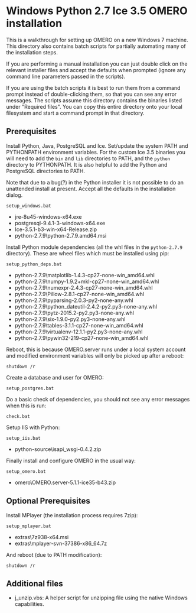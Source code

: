 Windows Python 2.7 Ice 3.5 OMERO installation
=============================================

This is a walkthrough for setting up OMERO on a new Windows 7 machine. This directory also contains batch scripts for partially automating many of the installation steps.

If you are performing a manual installation you can just double click on the relevant installer files and accept the defaults when prompted (ignore any command line parameters passed in the scripts).

If you are using the batch scripts it is best to run them from a command prompt instead of double-clicking them, so that you can see any error messages. The scripts assume this directory contains the binaries listed under "Required files". You can copy this entire directory onto your local filesystem and start a command prompt in that directory.


Prerequisites
-------------

Install Python, Java, PostgreSQL and Ice. Set/update the system PATH and PYTHONPATH environment variables. For the custom Ice 3.5 binaries you will need to add the `bin` and `lib` directories to PATH, and the `python` directory to PYTHONPATH. It is also helpful to add the Python and PostgreSQL directories to PATH.

Note that due to a bug(?) in the Python installer it is not possible to do an unattended install at present. Accept all the defaults in the installation dialog.

    setup_windows.bat

- jre-8u45-windows-x64.exe
- postgresql-9.4.1-3-windows-x64.exe
- Ice-3.5.1-b3-win-x64-Release.zip
- python-2.7.9\python-2.7.9.amd64.msi

Install Python module dependencies (all the whl files in the `python-2.7.9` directory). These are wheel files which must be installed using pip:

    setup_python_deps.bat

- python-2.7.9\matplotlib-1.4.3-cp27-none-win_amd64.whl
- python-2.7.9\numpy-1.9.2+mkl-cp27-none-win_amd64.whl
- python-2.7.9\numexpr-2.4.3-cp27-none-win_amd64.whl
- python-2.7.9\Pillow-2.8.1-cp27-none-win_amd64.whl
- python-2.7.9\pyparsing-2.0.3-py2-none-any.whl
- python-2.7.9\python_dateutil-2.4.2-py2.py3-none-any.whl
- python-2.7.9\pytz-2015.2-py2.py3-none-any.whl
- python-2.7.9\six-1.9.0-py2.py3-none-any.whl
- python-2.7.9\tables-3.1.1-cp27-none-win_amd64.whl
- python-2.7.9\virtualenv-12.1.1-py2.py3-none-any.whl
- python-2.7.9\pywin32-219-cp27-none-win_amd64.whl

Reboot, this is because OMERO.server runs under a local system account and modified environment variables will only be picked up after a reboot:

    shutdown /r

Create a database and user for OMERO:

    setup_postgres.bat

Do a basic check of dependencies, you should not see any error messages when this is run:

    check.bat

Setup IIS with Python:

    setup_iis.bat

- python-source\isapi_wsgi-0.4.2.zip

Finally install and configure OMERO in the usual way:

    setup_omero.bat

- omero\OMERO.server-5.1.1-ice35-b43.zip


Optional Prerequisites
----------------------

Install MPlayer (the installation process requires 7zip):

    setup_mplayer.bat

- extras\7z938-x64.msi
- extras\mplayer-svn-37386-x86_64.7z

And reboot (due to PATH modification):

    shutdown /r


Additional files
----------------

- j_unzip.vbs: A helper script for unzipping file using the native Windows capabilities.
